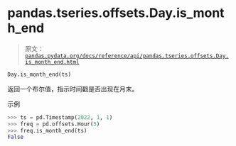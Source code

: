 # pandas.tseries.offsets.Day.is_month_end

> 原文：[`pandas.pydata.org/docs/reference/api/pandas.tseries.offsets.Day.is_month_end.html`](https://pandas.pydata.org/docs/reference/api/pandas.tseries.offsets.Day.is_month_end.html)

```py
Day.is_month_end(ts)
```

返回一个布尔值，指示时间戳是否出现在月末。

示例

```py
>>> ts = pd.Timestamp(2022, 1, 1)
>>> freq = pd.offsets.Hour(5)
>>> freq.is_month_end(ts)
False 
```
